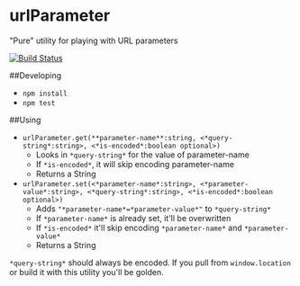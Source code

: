 # urlParameter

"Pure" utility for playing with URL parameters

[![Build Status](https://travis-ci.org/delphic-digital/urlParameter.svg?branch=master)](https://travis-ci.org/delphic-digital/urlParameter)

##Developing

 - `npm install`
 - `npm test`

##Using

 - `urlParameter.get(**parameter-name**:string, <*query-string*:string>, <*is-encoded*:boolean optional>)` 
	- Looks in `*query-string*` for the value of parameter-name
	- If `*is-encoded*`, it will skip encoding parameter-name
 	- Returns a String
 - `urlParameter.set(<*parameter-name*:string>, <*parameter-value*:string>, <*query-string*:string>, <*is-encoded*:boolean optional>)` 
 	- Adds `"*parameter-name*=*parameter-value*"` to `*query-string*` 
 	- If `*parameter-name*` is already set, it'll be overwritten
 	- If `*is-encoded*` it'll skip encoding `*parameter-name*` and `*parameter-value*`
 	- Returns a String

`*query-string*` should always be encoded. If you pull from `window.location` or build it with this utility you'll be golden.